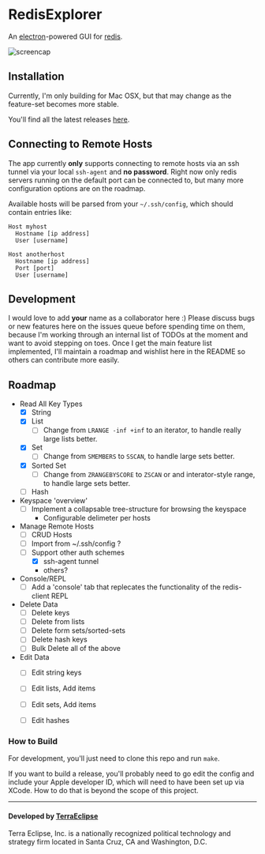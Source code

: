 RedisExplorer
==============

An [electron](http://electron.atom.io/)-powered GUI for [redis](http://redis.io/).

![screencap](https://raw.githubusercontent.com/cpsubrian/redis-explorer/master/resources/screencap.gif)

Installation
------------

Currently, I'm only building for Mac OSX, but that may change as the feature-set
becomes more stable.

You'll find all the latest releases [here](https://github.com/cpsubrian/redis-explorer/releases).

Connecting to Remote Hosts
--------------------------

The app currently **only** supports connecting to remote hosts via an ssh tunnel
via your local `ssh-agent` and **no password**. Right now only redis servers
running on the default port can be connected to, but many more configuration
options are on the roadmap.

Available hosts will be parsed from your `~/.ssh/config`, which should contain
entries like:

```
Host myhost
  Hostname [ip address]
  User [username]

Host anotherhost
  Hostname [ip address]
  Port [port]
  User [username]
```

Development
-----------

I would love to add **your** name as a collaborator here :) Please discuss bugs
or new features here on the issues queue before spending time on them, because
I'm working through an internal list of TODOs at the moment and want to avoid
stepping on toes. Once I get the main feature list implemented, I'll maintain
a roadmap and wishlist here in the README so others can contribute more easily.

Roadmap
-------

- Read All Key Types
  - [x] String
  - [x] List
    - [ ] Change from `LRANGE -inf +inf` to an iterator, to handle really
          large lists better.
  - [x] Set
    - [ ] Change from `SMEMBERS` to `SSCAN`, to handle large sets better.
  - [x] Sorted Set
    - [ ] Change from `ZRANGEBYSCORE` to `ZSCAN` or and interator-style range, to handle large sets better.
  - [ ] Hash
- Keyspace 'overview'
  - [ ] Implement a collapsable tree-structure for browsing the keyspace
    - Configurable delimeter per hosts
- Manage Remote Hosts
  - [ ] CRUD Hosts
  - [ ] Import from ~/.ssh/config ?
  - [ ] Support other auth schemes
    - [x] ssh-agent tunnel
    - others?
- Console/REPL
  - [ ] Add a 'console' tab that replecates the functionality of the redis-client REPL
- Delete Data
  - [ ] Delete keys
  - [ ] Delete from lists
  - [ ] Delete form sets/sorted-sets
  - [ ] Delete hash keys
  - [ ] Bulk Delete all of the above
- Edit Data
  - [ ] Edit string keys
  - [ ] Edit lists, Add items
  - [ ] Edit sets, Add items
  - [ ] Edit hashes


### How to Build

For development, you'll just need to clone this repo and run `make`.

If you want to build a release, you'll probably need to go edit the config
and include your Apple developer ID, which will need to have been set up
via XCode. How to do that is beyond the scope of this project.


- - -

#### Developed by [TerraEclipse](https://github.com/TerraEclipse)

Terra Eclipse, Inc. is a nationally recognized political technology and
strategy firm located in Santa Cruz, CA and Washington, D.C.
